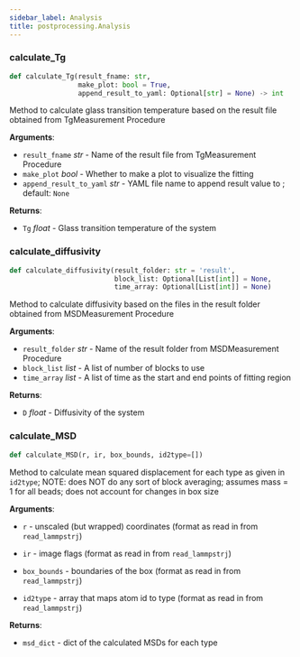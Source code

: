 ```yaml
---
sidebar_label: Analysis
title: postprocessing.Analysis
---
```


### calculate\_Tg

```python
def calculate_Tg(result_fname: str,
                 make_plot: bool = True,
                 append_result_to_yaml: Optional[str] = None) -> int
```

Method to calculate glass transition temperature based on the
result file obtained from TgMeasurement Procedure

**Arguments**:

- `result_fname` _str_ - Name of the result file from TgMeasurement
  Procedure
- `make_plot` _bool_ - Whether to make a plot to visualize the fitting
- `append_result_to_yaml` _str_ - YAML file name to append result value to
  ; default: `None`
  

**Returns**:

- `Tg` _float_ - Glass transition temperature of the system

### calculate\_diffusivity

```python
def calculate_diffusivity(result_folder: str = 'result',
                          block_list: Optional[List[int]] = None,
                          time_array: Optional[List[int]] = None)
```

Method to calculate diffusivity based on the files in the
result folder obtained from MSDMeasurement Procedure

**Arguments**:

- `result_folder` _str_ - Name of the result folder from MSDMeasurement
  Procedure
- `block_list` _list_ - A list of number of blocks to use
- `time_array` _list_ - A list of time as the start and end points of
  fitting region
  

**Returns**:

- `D` _float_ - Diffusivity of the system

### calculate\_MSD

```python
def calculate_MSD(r, ir, box_bounds, id2type=[])
```

Method to calculate mean squared displacement for each type as given in
`id2type`; NOTE: does NOT do any sort of block averaging; assumes mass = 1
for all beads; does not account for changes in box size

**Arguments**:

- `r` - unscaled (but wrapped) coordinates (format as read in from
  `read_lammpstrj`)
  
- `ir` - image flags (format as read in from `read_lammpstrj`)
  
- `box_bounds` - boundaries of the box (format as read in from
  `read_lammpstrj`)
  
- `id2type` - array that maps atom id to type (format as read in from
  `read_lammpstrj`)
  

**Returns**:

- `msd_dict` - dict of the calculated MSDs for each type

